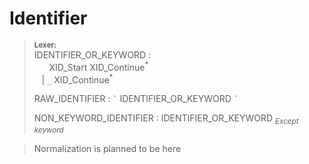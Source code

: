# Identifier

> **<sup>Lexer:<sup>**\
> IDENTIFIER_OR_KEYWORD :\
> &nbsp;&nbsp; &nbsp;&nbsp; XID_Start XID_Continue<sup>\*</sup>\
> &nbsp;&nbsp; | `_` XID_Continue<sup>\*</sup>
>
> RAW_IDENTIFIER : `` ` `` IDENTIFIER_OR_KEYWORD `` ` ``
>
> NON_KEYWORD_IDENTIFIER : IDENTIFIER_OR_KEYWORD <sub>*Except keyword*</sub>

> Normalization is planned to be here
